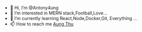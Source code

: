 - 👋 Hi, I’m @Antony4ung
- 👀 I’m interested in MERN stack,Football,Love...
- 🌱 I’m currently learning React,Node,Docker,Git, Everything ...
- 📫 How to reach me <a href="https://www.facebook.com/offaung.offaung/">Aung Thu</a>

<!---
Antony4ung/Antony4ung is a ✨ special ✨ repository because its `README.md` (this file) appears on your GitHub profile.
You can click the Preview link to take a look at your changes.
--->
